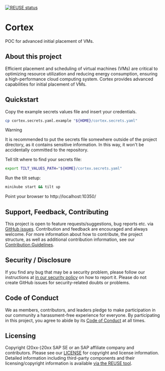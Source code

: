<!--
# SPDX-FileCopyrightText: Copyright 2024 SAP SE or an SAP affiliate company and cobaltcore-dev contributors
#
# SPDX-License-Identifier: Apache-2.0
-->

[![REUSE status](https://api.reuse.software/badge/github.com/cobaltcore-dev/cortex)](https://api.reuse.software/info/github.com/cobaltcore-dev/cortex)

# Cortex

POC for advanced initial placement of VMs.

## About this project

Efficient placement and scheduling of virtual machines (VMs) are critical to optimizing resource utilization and reducing energy consumption, ensuring a high-performance cloud computing system.
Cortex provides advanced capabilities for initial placement of VMs.

## Quickstart

Copy the example secrets values file and insert your credentials.
```bash
cp cortex.secrets.yaml.example "${HOME}/cortex.secrets.yaml"
```

> [!WARNING]
> It is recommended to put the secrets file somewhere outside of the project directory, as it contains sensitive information. In this way, it won't be accidentally committed to the repository.

Tell tilt where to find your secrets file:
```bash
export TILT_VALUES_PATH="${HOME}/cortex.secrets.yaml"
```

Run the tilt setup:
```bash
minikube start && tilt up
```

Point your browser to http://localhost:10350/

## Support, Feedback, Contributing

This project is open to feature requests/suggestions, bug reports etc. via [GitHub issues](https://github.com/cobaltcore-dev/cortex/issues). Contribution and feedback are encouraged and always welcome. For more information about how to contribute, the project structure, as well as additional contribution information, see our [Contribution Guidelines](CONTRIBUTING.md).

## Security / Disclosure
If you find any bug that may be a security problem, please follow our instructions at [in our security policy](https://github.com/SAP/<your-project>/security/policy) on how to report it. Please do not create GitHub issues for security-related doubts or problems.

## Code of Conduct

We as members, contributors, and leaders pledge to make participation in our community a harassment-free experience for everyone. By participating in this project, you agree to abide by its [Code of Conduct](https://github.com/SAP/.github/blob/main/CODE_OF_CONDUCT.md) at all times.

## Licensing

Copyright (20xx-)20xx SAP SE or an SAP affiliate company and <your-project> contributors. Please see our [LICENSE](LICENSE) for copyright and license information. Detailed information including third-party components and their licensing/copyright information is available [via the REUSE tool](https://api.reuse.software/info/github.com/cobaltcore-dev/cortex).
